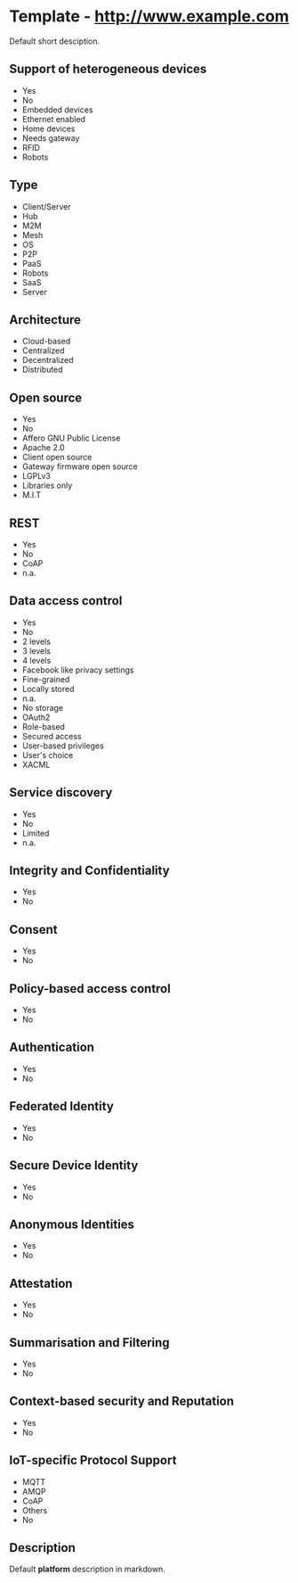 # Template - http://www.example.com
Default short desciption.

## Support of heterogeneous devices
- Yes
- No
- Embedded devices
- Ethernet enabled
- Home devices
- Needs gateway
- RFID
- Robots

## Type
- Client/Server
- Hub
- M2M
- Mesh
- OS
- P2P
- PaaS
- Robots
- SaaS
- Server

## Architecture
- Cloud-based
- Centralized
- Decentralized
- Distributed

## Open source
- Yes
- No
- Affero GNU Public License
- Apache 2.0
- Client open source
- Gateway firmware open source
- LGPLv3
- Libraries only
- M.I.T

## REST
- Yes
- No
- CoAP
- n.a.

## Data access control
- Yes
- No
- 2 levels
- 3 levels
- 4 levels
- Facebook like privacy settings
- Fine-grained
- Locally stored
- n.a.
- No storage
- OAuth2
- Role-based
- Secured access
- User-based privileges
- User's choice
- XACML

## Service discovery
- Yes
- No
- Limited
- n.a.

## Integrity and Confidentiality
- Yes
- No

## Consent
- Yes
- No

## Policy-based access control
- Yes
- No

## Authentication
- Yes
- No

## Federated Identity
- Yes
- No

## Secure Device Identity
- Yes
- No

## Anonymous Identities
- Yes
- No

## Attestation
- Yes
- No

## Summarisation and Filtering
- Yes
- No

## Context-based security and Reputation
- Yes
- No

## IoT-specific Protocol Support
- MQTT
- AMQP
- CoAP
- Others
- No
## Description
Default __platform__ description in markdown.